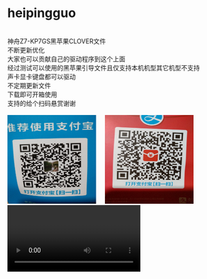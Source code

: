 # heipingguo
 </br>神舟Z7-KP7GS黑苹果CLOVER文件
</br>不断更新优化
</br>大家也可以贡献自己的驱动程序到这个上面
</br>经过测试可以使用的黑苹果引导文件且仅支持本机机型其它机型不支持
</br>声卡显卡键盘都可以驱动
</br>不定期更新文件
</br>下载即可开箱使用
</br>支持的给个扫码悬赏谢谢
</br>
</br><img src="2019-01-11_14-02-38_334.jpg"  alt="上海鲜花港 - 郁金香" height="200" width="200" />
&nbsp; &nbsp; <img src="2019-01-11_14-03-01_158.jpg"  alt="上海鲜花港 - 郁金香" height="200" width="200" />
<video data-v-2d70e0e9="" src="http://ofo.oss-cn-qingdao.aliyuncs.com/ofoweb/official/new.mp4"></video>
